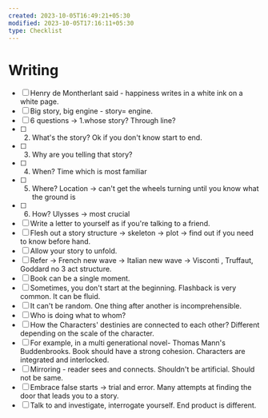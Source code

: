 ```yaml
---
created: 2023-10-05T16:49:21+05:30
modified: 2023-10-05T17:16:11+05:30
type: Checklist
---
```


# Writing

- [ ] Henry de Montherlant said - happiness writes in a white ink on a white page.
- [ ] Big story, big engine - story= engine.
- [ ] 6 questions -> 1.whose story? Through line?
- [ ] 2. What's the story? Ok if you don't know start to end.
- [ ] 3. Why are you telling that story?
- [ ] 4. When? Time which is most familiar
- [ ] 5. Where? Location -> can't get the wheels turning until you know what the ground is
- [ ] 6. How? Ulysses -> most crucial
- [ ] Write a letter to yourself as if you're talking to a friend.
- [ ] Flesh out a story structure -> skeleton -> plot -> find out if you need to know before hand.
- [ ] Allow your story to unfold.
- [ ] Refer -> French new wave -> Italian new wave -> Visconti , Truffaut, Goddard no 3 act structure.
- [ ] Book can be a single moment.
- [ ] Sometimes, you don't start at the beginning. Flashback is very common. It can be fluid.
- [ ] It can't be random. One thing after another is incomprehensible.
- [ ] Who is doing what to whom?
- [ ] How the Characters' destinies are connected to each other? Different depending on the scale of the character.
- [ ] For example, in a multi generational novel- Thomas Mann's Buddenbrooks. Book should have a strong cohesion. Characters are integrated and interlocked.
- [ ] Mirroring - reader sees and connects. Shouldn't be artificial. Should not be same.
- [ ] Embrace false starts -> trial and error. Many attempts at finding the door that leads you to a story.
- [ ] Talk to and investigate, interrogate yourself. End product is different.
